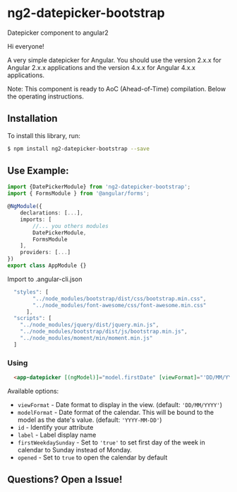 # ng2-datepicker-bootstrap
Datepicker component to angular2

Hi everyone!

A very simple datepicker for Angular. You should use the version 2.x.x for Angular 2.x.x applications and the version 4.x.x for Angular 4.x.x applications.

Note: This component is ready to AoC (Ahead-of-Time) compilation.
Below the operating instructions.

## Installation

To install this library, run:

```bash
$ npm install ng2-datepicker-bootstrap --save
```

## Use Example:

```ts
import {DatePickerModule} from 'ng2-datepicker-bootstrap';
import { FormsModule } from '@angular/forms';

@NgModule({
    declarations: [...],
    imports: [
        //... you others modules
        DatePickerModule,
        FormsModule
    ],
    providers: [...]
})
export class AppModule {}
```

Import to .angular-cli.json
```ts
  "styles": [
        "../node_modules/bootstrap/dist/css/bootstrap.min.css",
        "../node_modules/font-awesome/css/font-awesome.min.css"
      ],
  "scripts": [
    "../node_modules/jquery/dist/jquery.min.js",
    "../node_modules/bootstrap/dist/js/bootstrap.min.js",
    "../node_modules/moment/min/moment.min.js"
  ]

```
### Using 

```html  
  <app-datepicker [(ngModel)]="model.firstDate" [viewFormat]="'DD/MM/YYYY'" [modelFormat]="'YYYY-MM-DD'"  [id]="'firstDate'" [label]="'To'"></app-datepicker>
```

Available options: 

 * `viewFormat` - Date format to display in the view. (default: `'DD/MM/YYYY'`) 
 * `modelFormat` - Date format of the calendar. This will be bound to the model as the date's value. (default: `'YYYY-MM-DD'`) 
 * `id` - Identify your attribute 
 * `label` -  Label display name
 * `firstWeekdaySunday` -  Set to `'true'` to set first day of the week in calendar to Sunday instead of Monday.
 * `opened` - Set to `true` to open the calendar by default

 ## Questions? Open a Issue!
